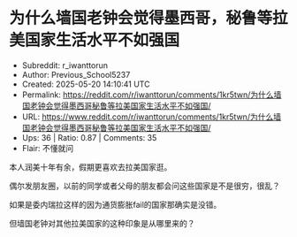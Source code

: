 # 为什么墙国老钟会觉得墨西哥，秘鲁等拉美国家生活水平不如强国

- Subreddit: r_iwanttorun
- Author: Previous_School5237
- Created: 2025-05-20 14:10:41 UTC
- Permalink: https://reddit.com/r/iwanttorun/comments/1kr5twn/为什么墙国老钟会觉得墨西哥秘鲁等拉美国家生活水平不如强国/
- URL: https://www.reddit.com/r/iwanttorun/comments/1kr5twn/为什么墙国老钟会觉得墨西哥秘鲁等拉美国家生活水平不如强国/
- Ups: 36 | Ratio: 0.87 | Comments: 35
- Flair: 不懂就问


本人润美十年有余，假期更喜欢去拉美国家逛。

偶尔发朋友圈，以前的同学或者父母的朋友都会问这些国家是不是很穷，很乱？

如果是委内瑞拉这样的因为通货膨胀fail的国家那确实是没错。

但墙国老钟对其他拉美国家的这种印象是从哪里来的？

